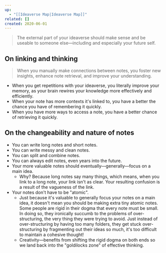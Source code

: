 ```yaml
---
up:
  - "[[Ideaverse Map|Ideaverse Map]]"
related: []
created: 2020-06-01
---
```


> The external part of your ideaverse should make sense and be useable to someone else—including and especially your future self. 

## On linking and thinking

> When you manually make connections between notes, you foster new insights, enhance note retrieval, and improve your understanding.

- When you get repetitions with your ideaverse, you literally improve your memory, as your brain rewires your knowledge more effectively and efficiently.
- When your note has more contexts it's linked to, you have a better the chance you have of remembering it quickly. 
- When you have more ways to access a note, you have a better chance of retrieving it quickly.

## On the changeability and nature of notes
- You can write long notes and short notes. 
- You can write messy and clean notes.
- You can split and combine notes. 
- You can always edit notes, even years into the future. 
- Your more valuable notes should eventually—generally—focus on a main idea.
	- Why? Because long notes say many things, which means, when you link to a long note, your link isn't as clear. Your resulting confusion is a result of the vagueness of the link.
-  Your notes don't have to be "atomic". 
	- Just because it's valuable to generally focus your notes on a main idea, it doesn't mean you should be making extra tiny atomic notes. Some people are rigid in their dogma that every note must be small. In doing so, they ironically succumb to the problems of over-structuring, the very thing they were trying to avoid. Just instead of over-structuring by having too many folders, they get stuck over-structuring by fragmenting out their ideas so much, it's too difficult to maintain a cohesive thought!  
	- Creativity—benefits from shifting the rigid dogma on both ends so we land back into the "goldilocks zone" of effective thinking.